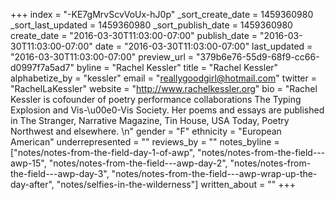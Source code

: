 +++
index = "-KE7gMrvScvVoUx-hJ0p"
_sort_create_date = 1459360980
_sort_last_updated = 1459360980
_sort_publish_date = 1459360980
create_date = "2016-03-30T11:03:00-07:00"
publish_date = "2016-03-30T11:03:00-07:00"
date = "2016-03-30T11:03:00-07:00"
last_updated = "2016-03-30T11:03:00-07:00"
preview_url = "379b6e76-55d9-68f9-cc66-d0997f7a5ad7"
byline = "Rachel Kessler"
title = "Rachel Kessler"
alphabetize_by = "kessler"
email = "reallygoodgirl@hotmail.com"
twitter = "RachelLaKessler"
website = "http://www.rachelkessler.org"
bio = "Rachel Kessler is cofounder of poetry performance collaborations The Typing Explosion and Vis-\u00e0-Vis Society. Her poems and essays are published in The Stranger, Narrative Magazine, Tin House, USA Today, Poetry Northwest and elsewhere. \n"
gender = "F"
ethnicity = "European American"
underrepresented = ""
reviews_by = ""
notes_byline = ["notes/notes-from-the-field-day-1-of-awp", "notes/notes-from-the-field---awp-15", "notes/notes-from-the-field---awp-day-2", "notes/notes-from-the-field---awp-day-3", "notes/notes-from-the-field---awp-wrap-up-the-day-after", "notes/selfies-in-the-wilderness"]
written_about = ""
+++

